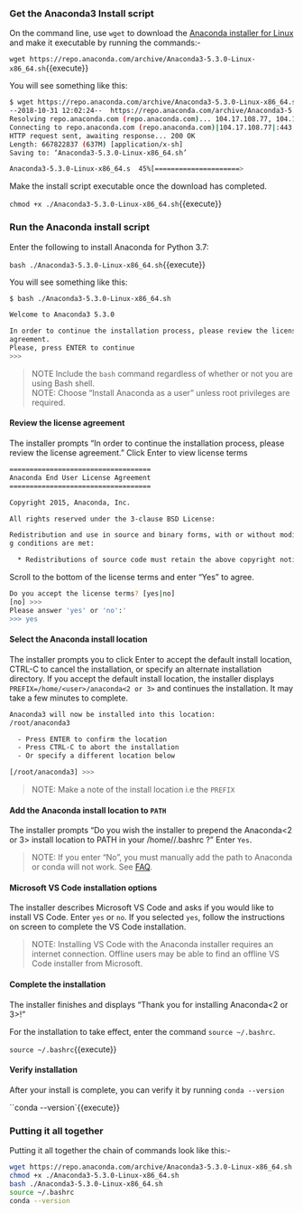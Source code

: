 

### Get the Anaconda3 Install script
On the command line, use `wget` to download the [Anaconda installer for Linux](https://www.anaconda.com/download/#linux) and make it executable by running the commands:-

`wget https://repo.anaconda.com/archive/Anaconda3-5.3.0-Linux-x86_64.sh`{{execute}}

You will see something like this:

```bash
$ wget https://repo.anaconda.com/archive/Anaconda3-5.3.0-Linux-x86_64.sh
--2018-10-31 12:02:24--  https://repo.anaconda.com/archive/Anaconda3-5.3.0-Linux-x86_64.sh
Resolving repo.anaconda.com (repo.anaconda.com)... 104.17.108.77, 104.17.111.77, 104.17.109.77, ...
Connecting to repo.anaconda.com (repo.anaconda.com)|104.17.108.77|:443... connected.
HTTP request sent, awaiting response... 200 OK
Length: 667822837 (637M) [application/x-sh]
Saving to: ‘Anaconda3-5.3.0-Linux-x86_64.sh’

Anaconda3-5.3.0-Linux-x86_64.s  45%[=====================>                            ] 288.47M  47.0MB/s    eta 8s
```

Make the install script executable once the download has completed.

`chmod +x ./Anaconda3-5.3.0-Linux-x86_64.sh`{{execute}}

### Run the Anaconda install script
Enter the following to install Anaconda for Python 3.7:

`bash ./Anaconda3-5.3.0-Linux-x86_64.sh`{{execute}}

You will see something like this:

```bash
$ bash ./Anaconda3-5.3.0-Linux-x86_64.sh

Welcome to Anaconda3 5.3.0

In order to continue the installation process, please review the license
agreement.
Please, press ENTER to continue
>>>
```
>NOTE Include the `bash` command regardless of whether or not you are using Bash shell.  
>NOTE: Choose “Install Anaconda as a user” unless root privileges are required.  

#### Review the license agreement

The installer prompts “In order to continue the installation process, please review the license agreement.” Click Enter to view license terms


```bash
===================================
Anaconda End User License Agreement
===================================

Copyright 2015, Anaconda, Inc.

All rights reserved under the 3-clause BSD License:

Redistribution and use in source and binary forms, with or without modification, are permitted provided that the followin
g conditions are met:

  * Redistributions of source code must retain the above copyright notice, this ....
```

Scroll to the bottom of the license terms and enter “Yes” to agree.

```bash
Do you accept the license terms? [yes|no]
[no] >>>
Please answer 'yes' or 'no':'
>>> yes
```

#### Select the Anaconda install location

The installer prompts you to click Enter to accept the default install location, CTRL-C to cancel the installation, or specify an alternate installation directory. If you accept the default install location, the installer displays `PREFIX=/home/<user>/anaconda<2 or 3>` and continues the installation. It may take a few minutes to complete.

```bash
Anaconda3 will now be installed into this location:
/root/anaconda3

  - Press ENTER to confirm the location
  - Press CTRL-C to abort the installation
  - Or specify a different location below

[/root/anaconda3] >>>
```
>NOTE: Make a note of the install location i.e the `PREFIX`

#### Add the Anaconda install location to `PATH`

The installer prompts “Do you wish the installer to prepend the Anaconda<2 or 3> install location to PATH in your /home/<user>/.bashrc ?” Enter `Yes`.

   >NOTE: If you enter “No”, you must manually add the path to Anaconda or conda will not work. See [FAQ](http://docs.anaconda.com/anaconda/user-guide/faq/#distribution-faq-linux-path).

#### Microsoft VS Code installation options

The installer describes Microsoft VS Code and asks if you would like to install VS Code. Enter `yes` or `no`. If you selected `yes`, follow the instructions on screen to complete the VS Code installation.

   >NOTE: Installing VS Code with the Anaconda installer requires an internet connection. Offline users may be able to find an offline VS Code installer from Microsoft.

#### Complete the installation
The installer finishes and displays “Thank you for installing Anaconda<2 or 3>!”

For the installation to take effect, enter the command `source ~/.bashrc`.

`source ~/.bashrc`{{execute}}

#### Verify installation
After your install is complete, you can verify it by running `conda --version`

``conda --version`{{execute}}

### Putting it all together

Putting it all together the chain of commands look like this:-

```bash
wget https://repo.anaconda.com/archive/Anaconda3-5.3.0-Linux-x86_64.sh
chmod +x ./Anaconda3-5.3.0-Linux-x86_64.sh
bash ./Anaconda3-5.3.0-Linux-x86_64.sh
source ~/.bashrc
conda --version
```
